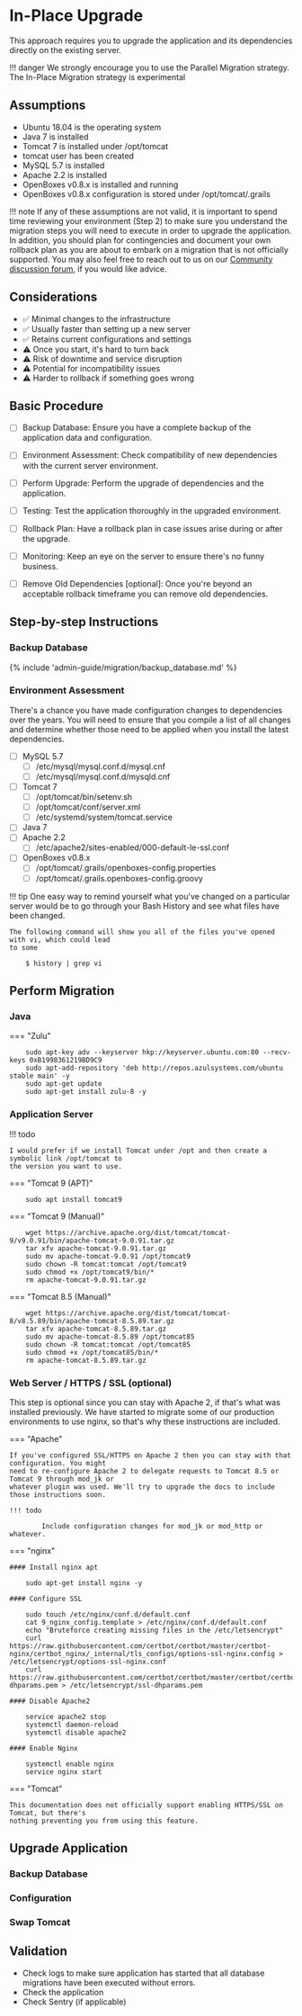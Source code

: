 
# In-Place Upgrade 
This approach requires you to upgrade the application and its dependencies directly on the existing server.

!!! danger
    We strongly encourage you to use the Parallel Migration strategy. The In-Place Migration 
    strategy is experimental 

## Assumptions
* Ubuntu 18.04 is the operating system 
* Java 7 is installed
* Tomcat 7 is installed under /opt/tomcat
* tomcat user has been created
* MySQL 5.7 is installed
* Apache 2.2 is installed 
* OpenBoxes v0.8.x is installed and running
* OpenBoxes v0.8.x configuration is stored under /opt/tomcat/.grails

!!! note
    If any of these assumptions are not valid, it is important to spend time 
    reviewing your environment (Step 2) to make sure you understand the migration steps you will 
    need to execute in order to upgrade the application. In addition, you should plan for 
    contingencies and document your own rollback plan as you are about to embark on a migration
    that is not officially supported. You may also feel free to reach out to us on our 
    [Community discussion forum](https://community.openboxes.com), if you would like advice.

## Considerations
* :white_check_mark: Minimal changes to the infrastructure
* :white_check_mark: Usually faster than setting up a new server
* :white_check_mark: Retains current configurations and settings
* :warning: Once you start, it's hard to turn back
* :warning: Risk of downtime and service disruption
* :warning: Potential for incompatibility issues
* :warning: Harder to rollback if something goes wrong

## Basic Procedure

* [ ] Backup Database: Ensure you have a complete backup of the application data and configuration.
* [ ] Environment Assessment: Check compatibility of new dependencies with the current server environment.
* [ ] Perform Upgrade: Perform the upgrade of dependencies and the application.
* [ ] Testing: Test the application thoroughly in the upgraded environment.
* [ ] Rollback Plan: Have a rollback plan in case issues arise during or after the upgrade.
* [ ] Monitoring: Keep an eye on the server to ensure there's no funny business.
* [ ] Remove Old Dependencies [optional]: Once you're beyond an acceptable rollback timeframe you can remove old dependencies.   


## Step-by-step Instructions

### Backup Database

{% include 'admin-guide/migration/backup_database.md' %}

### Environment Assessment

There's a chance you have made configuration changes to dependencies over the years. You will need
to ensure that you compile a list of all changes and determine whether those need to be applied 
when you install the latest dependencies.

* [ ] MySQL 5.7
    * [ ] /etc/mysql/mysql.conf.d/mysql.cnf
    * [ ] /etc/mysql/mysql.conf.d/mysqld.cnf
* [ ] Tomcat 7
    * [ ] /opt/tomcat/bin/setenv.sh 
    * [ ] /opt/tomcat/conf/server.xml
    * [ ] /etc/systemd/system/tomcat.service
* [ ] Java 7
* [ ] Apache 2.2
    *  [ ] /etc/apache2/sites-enabled/000-default-le-ssl.conf
* [ ] OpenBoxes v0.8.x 
    * [ ] /opt/tomcat/.grails/openboxes-config.properties
    * [ ] /opt/tomcat/.grails.openboxes-config.groovy

!!! tip 
    One easy way to remind yourself what you've changed on a particular server would be to go 
    through your Bash History and see what files have been changed. 

    The following command will show you all of the files you've opened with vi, which could lead
    to some 

        $ history | grep vi

## Perform Migration


### Java 

=== "Zulu"

        sudo apt-key adv --keyserver hkp://keyserver.ubuntu.com:80 --recv-keys 0xB1998361219BD9C9
        sudo apt-add-repository 'deb http://repos.azulsystems.com/ubuntu stable main' -y
        sudo apt-get update
        sudo apt-get install zulu-8 -y


### Application Server

!!! todo

    I would prefer if we install Tomcat under /opt and then create a symbolic link /opt/tomcat to 
    the version you want to use. 

=== "Tomcat 9 (APT)"

        sudo apt install tomcat9 

=== "Tomcat 9 (Manual)"

        wget https://archive.apache.org/dist/tomcat/tomcat-9/v9.0.91/bin/apache-tomcat-9.0.91.tar.gz
        tar xfv apache-tomcat-9.0.91.tar.gz
        sudo mv apache-tomcat-9.0.91 /opt/tomcat9
        sudo chown -R tomcat:tomcat /opt/tomcat9
        sudo chmod +x /opt/tomcat9/bin/*
        rm apache-tomcat-9.0.91.tar.gz

=== "Tomcat 8.5 (Manual)"

        wget https://archive.apache.org/dist/tomcat/tomcat-8/v8.5.89/bin/apache-tomcat-8.5.89.tar.gz
        tar xfv apache-tomcat-8.5.89.tar.gz
        sudo mv apache-tomcat-8.5.89 /opt/tomcat85
        sudo chown -R tomcat:tomcat /opt/tomcat85
        sudo chmod +x /opt/tomcat85/bin/*
        rm apache-tomcat-8.5.89.tar.gz

### Web Server / HTTPS / SSL (optional)
This step is optional since you can stay with Apache 2, if that's what was installed previously. We
have started to migrate some of our production environments to use nginx, so that's why these
instructions are included.

=== "Apache"

    If you've configured SSL/HTTPS on Apache 2 then you can stay with that configuration. You might 
    need to re-configure Apache 2 to delegate requests to Tomcat 8.5 or Tomcat 9 through mod_jk or 
    whatever plugin was used. We'll try to upgrade the docs to include those instructions soon.
    
    !!! todo
    
            Include configuration changes for mod_jk or mod_http or whatever. 

=== "nginx"
    
    #### Install nginx apt
    
        sudo apt-get install nginx -y
    
    #### Configure SSL
    
        sudo touch /etc/nginx/conf.d/default.conf
        cat 9_nginx_config.template > /etc/nginx/conf.d/default.conf
        echo "Bruteforce creating missing files in the /etc/letsencrypt"
        curl https://raw.githubusercontent.com/certbot/certbot/master/certbot-nginx/certbot_nginx/_internal/tls_configs/options-ssl-nginx.config > /etc/letsencrypt/options-ssl-nginx.conf
        curl https://raw.githubusercontent.com/certbot/certbot/master/certbot/certbot/ssl-dhparams.pem > /etc/letsencrypt/ssl-dhparams.pem
    
    #### Disable Apache2 
    
        service apache2 stop
        systemctl daemon-reload
        systemctl disable apache2
    
    #### Enable Nginx
    
        systemctl enable nginx
        service nginx start

=== "Tomcat"
    
    This documentation does not officially support enabling HTTPS/SSL on Tomcat, but there's 
    nothing preventing you from using this feature.  

## Upgrade Application

### Backup Database 

### Configuration

### Swap Tomcat

## Validation 

* Check logs to make sure application has started that all database migrations have been executed without errors.
* Check the application 
* Check Sentry (if applicable)





